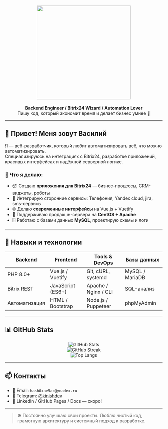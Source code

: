 <h1 align="center">
  <img src="https://pravovest.ru/bitrix/app/kinish.svg" width="300" />
</h1>

<p align="center">
  <b>Backend Engineer / Bitrix24 Wizard / Automation Lover</b><br/>
  Пишу код, который экономит время и делает бизнес умнее 🧠
</p>

---

## 👋 Привет! Меня зовут Василий

Я — веб-разработчик, который любит автоматизировать всё, что можно автоматизировать.  
Специализируюсь на интеграциях с Bitrix24, разработке приложений, красивых интерфейсах и надёжной серверной логике.

### 🚀 Что я делаю:

- 📦 Создаю **приложения для Bitrix24** — бизнес-процессы, CRM-виджеты, роботы
- 🔄 Интегрирую сторонние сервисы: Телефония, Yandex cloud, jira, sms-сервисы
- 🌐 Делаю **современные интерфейсы** на Vue.js + Vuetify
- 🧰 Поддерживаю продакшн-сервера на **CentOS + Apache**
- 🗄 Работаю с базами данных **MySQL**, проектирую схемы и логи

---

## 🧠 Навыки и технологии

| Backend       | Frontend          | Tools & DevOps         | Базы данных     |
| ------------- | ----------------- | ----------------------- | ---------------- |
| PHP 8.0+      | Vue.js / Vuetify  | Git, cURL, systemd      | MySQL / MariaDB  |
| Bitrix REST   | JavaScript (ES6+) | Apache / Nginx / CLI    | SQL-анализ       |
| Автоматизация | HTML / Bootstrap  | Node.js / Puppeteer     | phpMyAdmin       |

---

## 📊 GitHub Stats

<p align="center">
  <img src="https://github-readme-stats.vercel.app/api?username=kinishdev&show_icons=true&theme=tokyonight&hide_border=true" alt="GitHub Stats" />
  <br/>
  <img src="https://github-readme-streak-stats.herokuapp.com?user=kinishdev&theme=tokyonight&hide_border=true" alt="GitHub Streak" />
  <br/>
  <img src="https://github-readme-stats.vercel.app/api/top-langs/?username=kinishdev&layout=compact&theme=tokyonight&hide_border=true" alt="Top Langs" />
</p>

---

## 📫 Контакты

- 📧 Email: `hash0xae5ac@ynadex.ru`
- 🧠 Telegram: [@kinishdev](https://t.me/kinishvac)
- 🔗 LinkedIn / GitHub Pages / Docs — скоро!

---

> ⚙️ Постоянно улучшаю свои проекты. Люблю чистый код, грамотную архитектуру и системный подход к разработке.
